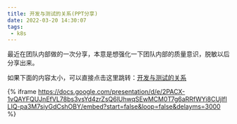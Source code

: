 ```yaml
---
title: 开发与测试的关系(PPT分享)
date: 2022-03-20 14:30:07
tags:
 - k8s
---
```


最近在团队内部做的一次分享，本意是想强化一下团队内部的质量意识，脱敏以后分享出来。

如果下面的内容太小，可以直接点击这里跳转：[开发与测试的关系](https://docs.google.com/presentation/d/e/2PACX-1vQAYFQUJnEfVL78bs3vsYd4zrZsQ6lUhwqSEwMCM0T7g6aRRfWYi8CUjlfILIQ-pa3M7siyGdCshOBY/pub?start=false&loop=false&delayms=3000)

{% iframe https://docs.google.com/presentation/d/e/2PACX-1vQAYFQUJnEfVL78bs3vsYd4zrZsQ6lUhwqSEwMCM0T7g6aRRfWYi8CUjlfILIQ-pa3M7siyGdCshOBY/embed?start=false&loop=false&delayms=3000 %}
